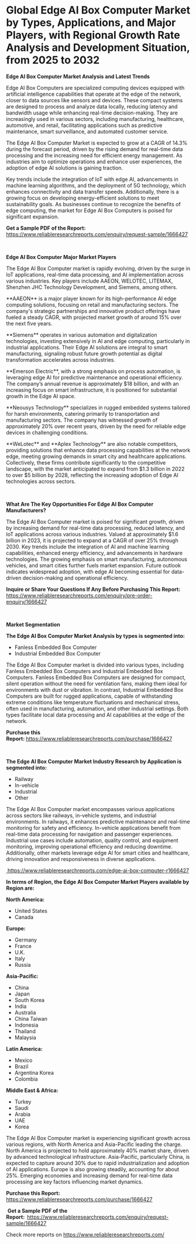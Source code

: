<p><h1>Global Edge AI Box Computer Market by Types, Applications, and Major Players, with Regional Growth Rate Analysis and Development Situation, from 2025 to 2032</h1></p><p><strong>Edge AI Box Computer Market Analysis and Latest Trends</strong></p>
<p><p>Edge AI Box Computers are specialized computing devices equipped with artificial intelligence capabilities that operate at the edge of the network, closer to data sources like sensors and devices. These compact systems are designed to process and analyze data locally, reducing latency and bandwidth usage while enhancing real-time decision-making. They are increasingly used in various sectors, including manufacturing, healthcare, automotive, and retail, facilitating applications such as predictive maintenance, smart surveillance, and automated customer service.</p><p>The Edge AI Box Computer Market is expected to grow at a CAGR of 14.3% during the forecast period, driven by the rising demand for real-time data processing and the increasing need for efficient energy management. As industries aim to optimize operations and enhance user experiences, the adoption of edge AI solutions is gaining traction. </p><p>Key trends include the integration of IoT with edge AI, advancements in machine learning algorithms, and the deployment of 5G technology, which enhances connectivity and data transfer speeds. Additionally, there is a growing focus on developing energy-efficient solutions to meet sustainability goals. As businesses continue to recognize the benefits of edge computing, the market for Edge AI Box Computers is poised for significant expansion.</p></p>
<p><strong>Get a Sample PDF of the Report:&nbsp;</strong> <a href="https://www.reliableresearchreports.com/enquiry/request-sample/1666427?utm_campaign=28&utm_medium=2&utm_source=Github&utm_content=ia&utm_term=27022025&utm_id=edge-ai-box-computer">https://www.reliableresearchreports.com/enquiry/request-sample/1666427</a></p>
<p>&nbsp;</p>
<p><strong>Edge AI Box Computer Major Market Players</strong></p>
<p><p>The Edge AI Box Computer market is rapidly evolving, driven by the surge in IoT applications, real-time data processing, and AI implementation across various industries. Key players include AAEON, WELOTEC, LITEMAX, Shenzhen JHC Technology Development, and Siemens, among others.</p><p>**AAEON** is a major player known for its high-performance AI edge computing solutions, focusing on retail and manufacturing sectors. The company's strategic partnerships and innovative product offerings have fueled a steady CAGR, with projected market growth of around 15% over the next five years. </p><p>**Siemens** operates in various automation and digitalization technologies, investing extensively in AI and edge computing, particularly in industrial applications. Their Edge AI solutions are integral to smart manufacturing, signaling robust future growth potential as digital transformation accelerates across industries.</p><p>**Emerson Electric**, with a strong emphasis on process automation, is leveraging edge AI for predictive maintenance and operational efficiency. The company’s annual revenue is approximately $18 billion, and with an increasing focus on smart infrastructure, it is positioned for substantial growth in the Edge AI space.</p><p>**Neousys Technology** specializes in rugged embedded systems tailored for harsh environments, catering primarily to transportation and manufacturing sectors. The company has witnessed growth of approximately 20% over recent years, driven by the need for reliable edge devices in challenging conditions.</p><p>**WeLotec** and **Aplex Technology** are also notable competitors, providing solutions that enhance data processing capabilities at the network edge, meeting growing demands in smart city and healthcare applications. Collectively, these firms contribute significantly to the competitive landscape, with the market anticipated to expand from $1.3 billion in 2022 to over $5 billion by 2028, reflecting the increasing adoption of Edge AI technologies across sectors.</p></p>
<p>&nbsp;</p>
<p><strong>What Are The Key Opportunities For Edge AI Box Computer Manufacturers?</strong></p>
<p><p>The Edge AI Box Computer market is poised for significant growth, driven by increasing demand for real-time data processing, reduced latency, and IoT applications across various industries. Valued at approximately $1.6 billion in 2023, it is projected to expand at a CAGR of over 25% through 2030. Key trends include the integration of AI and machine learning capabilities, enhanced energy efficiency, and advancements in hardware technologies. The growing emphasis on smart manufacturing, autonomous vehicles, and smart cities further fuels market expansion. Future outlook indicates widespread adoption, with edge AI becoming essential for data-driven decision-making and operational efficiency.</p></p>
<p><strong>Inquire or Share Your Questions If Any Before Purchasing This Report:</strong> <a href="https://www.reliableresearchreports.com/enquiry/pre-order-enquiry/1666427?utm_campaign=28&utm_medium=2&utm_source=Github&utm_content=ia&utm_term=27022025&utm_id=edge-ai-box-computer">https://www.reliableresearchreports.com/enquiry/pre-order-enquiry/1666427</a></p>
<p>&nbsp;</p>
<p><strong>Market Segmentation</strong></p>
<p><strong>The Edge AI Box Computer Market Analysis by types is segmented into:</strong></p>
<p><ul><li>Fanless Embedded Box Computer</li><li>Industrial Embedded Box Computer</li></ul></p>
<p><p>The Edge AI Box Computer market is divided into various types, including Fanless Embedded Box Computers and Industrial Embedded Box Computers. Fanless Embedded Box Computers are designed for compact, silent operation without the need for ventilation fans, making them ideal for environments with dust or vibration. In contrast, Industrial Embedded Box Computers are built for rugged applications, capable of withstanding extreme conditions like temperature fluctuations and mechanical stress, often used in manufacturing, automation, and other industrial settings. Both types facilitate local data processing and AI capabilities at the edge of the network.</p></p>
<p><strong>Purchase this Report:&nbsp;</strong><a href="https://www.reliableresearchreports.com/purchase/1666427?utm_campaign=28&utm_medium=2&utm_source=Github&utm_content=ia&utm_term=27022025&utm_id=edge-ai-box-computer">https://www.reliableresearchreports.com/purchase/1666427</a></p>
<p>&nbsp;</p>
<p><strong>The Edge AI Box Computer Market Industry Research by Application is segmented into:</strong></p>
<p><ul><li>Railway</li><li>In-vehicle</li><li>Industrial</li><li>Other</li></ul></p>
<p><p>The Edge AI Box Computer market encompasses various applications across sectors like railways, in-vehicle systems, and industrial environments. In railways, it enhances predictive maintenance and real-time monitoring for safety and efficiency. In-vehicle applications benefit from real-time data processing for navigation and passenger experiences. Industrial use cases include automation, quality control, and equipment monitoring, improving operational efficiency and reducing downtime. Additionally, other markets leverage edge AI for smart cities and healthcare, driving innovation and responsiveness in diverse applications.</p></p>
<p><a href="https://www.reliableresearchreports.com/edge-ai-box-computer-r1666427?utm_campaign=28&utm_medium=2&utm_source=Github&utm_content=ia&utm_term=27022025&utm_id=edge-ai-box-computer">&nbsp;https://www.reliableresearchreports.com/edge-ai-box-computer-r1666427</a></p>
<p><strong>In terms of Region, the Edge AI Box Computer Market Players available by Region are:</strong></p>
<p>
    <p> <strong> North America: </strong>
        <ul>
            <li>United States</li>
            <li>Canada</li>
        </ul>
        </p> 
    <p> <strong> Europe: </strong>
        <ul>
            <li>Germany</li>
            <li>France</li>
            <li>U.K.</li>
            <li>Italy</li>
            <li>Russia</li>
        </ul>
        </p> 
    <p> <strong> Asia-Pacific: </strong>
        <ul>
            <li>China</li>
            <li>Japan</li>
            <li>South Korea</li>
            <li>India</li>
            <li>Australia</li>
            <li>China Taiwan</li>
            <li>Indonesia</li>
            <li>Thailand</li>
            <li>Malaysia</li>
        </ul>
        </p> 
    <p> <strong> Latin America: </strong>
        <ul>
            <li>Mexico</li>
            <li>Brazil</li>
            <li>Argentina Korea</li>
            <li>Colombia</li>
        </ul>
        </p> 
    <p> <strong> Middle East & Africa: </strong>
        <ul>
            <li>Turkey</li>
            <li>Saudi</li>
            <li>Arabia</li>
            <li>UAE</li>
            <li>Korea</li>
        </ul>
    </p>
    </p>
<p><p>The Edge AI Box Computer market is experiencing significant growth across various regions, with North America and Asia-Pacific leading the charge. North America is projected to hold approximately 40% market share, driven by advanced technological infrastructure. Asia-Pacific, particularly China, is expected to capture around 30% due to rapid industrialization and adoption of AI applications. Europe is also growing steadily, accounting for about 25%. Emerging economies and increasing demand for real-time data processing are key factors influencing market dynamics.</p></p>
<p><strong>Purchase this Report: </strong><a href="https://www.reliableresearchreports.com/purchase/1666427?utm_campaign=28&utm_medium=2&utm_source=Github&utm_content=ia&utm_term=27022025&utm_id=edge-ai-box-computer">https://www.reliableresearchreports.com/purchase/1666427</a></p>
<p>&nbsp;<strong>Get a Sample PDF of the Report:&nbsp;&nbsp;</strong><a href="https://www.reliableresearchreports.com/enquiry/request-sample/1666427?utm_campaign=28&utm_medium=2&utm_source=Github&utm_content=ia&utm_term=27022025&utm_id=edge-ai-box-computer">https://www.reliableresearchreports.com/enquiry/request-sample/1666427</a></p>
<p><strong></strong></p>
<p>Check more reports on <a href="https://www.reliableresearchreports.com/?utm_campaign=28&utm_medium=2&utm_source=Github&utm_content=ia&utm_term=27022025&utm_id=edge-ai-box-computer">https://www.reliableresearchreports.com/</a></p>